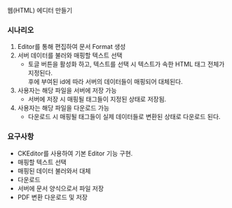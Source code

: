 웹(HTML) 에디터 만들기



### 시나리오

1. Editor를 통해 편집하여 문서 Format 생성
2. 서버 데이터를 불러와 매핑할 텍스트 선택
    - 토글 버튼을 활성화 하고, 텍스트를 선택 시 텍스트가 속한 HTML 태그 전체가 지정된다. </br>
    후에 부여된 id에 따라 서버의 데이터들이 매핑되어 대체된다.
3. 사용자는 해당 파일을 서버에 저장 가능
    - 서버에 저장 시 매핑될 태그들이 지정된 상태로 저장됨.
4. 사용자는 해당 파일을 다운로드 가능
    - 다운로드 시 매핑될 태그들이 실제 데이터들로 변환된 상태로 다운로드 된다.

### 요구사항
- CKEditor를 사용하여 기본 Editor 기능 구현. </br>
- 매핑할 텍스트 선택
- 매핑된 데이터 불러와서 대체
- 다운로드
- 서버에 문서 양식으로서 파일 저장
- PDF 변환 다운로드 및 저장
